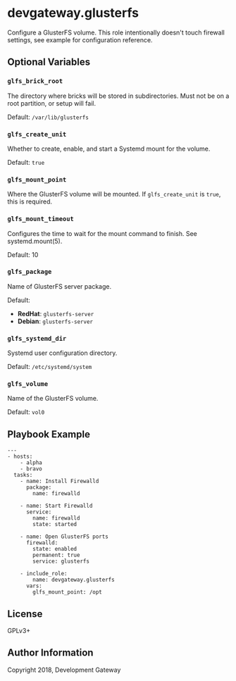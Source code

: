 # devgateway.glusterfs

Configure a GlusterFS volume. This role intentionally doesn't touch firewall settings, see example
for configuration reference.

## Optional Variables

### `glfs_brick_root`

The directory where bricks will be stored in subdirectories. Must not be on a root partition, or
setup will fail.

Default: ``` /var/lib/glusterfs ```

### `glfs_create_unit`

Whether to create, enable, and start a Systemd mount for the volume.

Default: ``` true ```

### `glfs_mount_point`

Where the GlusterFS volume will be mounted. If `glfs_create_unit` is `true`, this is required.

### `glfs_mount_timeout`

Configures the time to wait for the mount command to finish. See systemd.mount(5).

Default: 10

### `glfs_package`

Name of GlusterFS server package.

Default:

* **RedHat**: ``` glusterfs-server ```
* **Debian**: ``` glusterfs-server ```


### `glfs_systemd_dir`

Systemd user configuration directory.

Default: ``` /etc/systemd/system ```

### `glfs_volume`

Name of the GlusterFS volume.

Default: ``` vol0 ```

## Playbook Example

    ---
    - hosts:
        - alpha
        - bravo
      tasks:
        - name: Install Firewalld
          package:
            name: firewalld

        - name: Start Firewalld
          service:
            name: firewalld
            state: started

        - name: Open GlusterFS ports
          firewalld:
            state: enabled
            permanent: true
            service: glusterfs

        - include_role:
            name: devgateway.glusterfs
          vars:
            glfs_mount_point: /opt


## License

GPLv3+

## Author Information

Copyright 2018, Development Gateway
